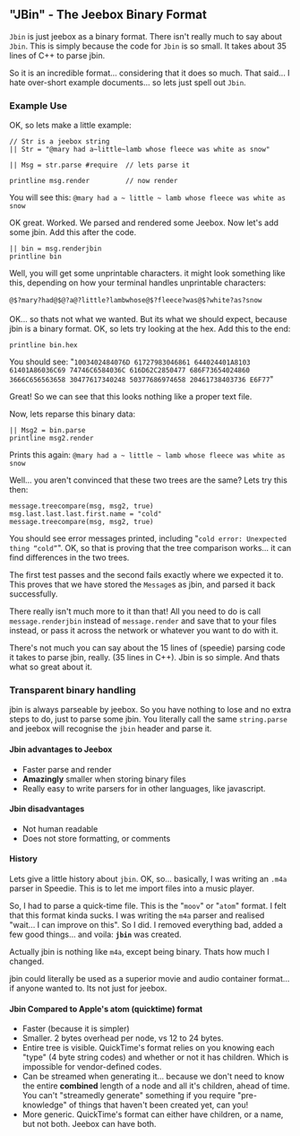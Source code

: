 ## "JBin" - The Jeebox Binary Format

`Jbin` is just jeebox as a binary format. There isn't really much to say about `Jbin`. This is simply because the code for `Jbin` is so small. It takes about 35 lines of C++ to parse jbin.

So it is an incredible format... considering that it does so much. That said... I hate over-short example documents... so lets just spell out `Jbin`.


### Example Use

OK, so lets make a little example:
    
    // Str is a jeebox string
    || Str = "@mary had a~little~lamb whose fleece was white as snow"
    
    || Msg = str.parse #require  // lets parse it
    
    printline msg.render         // now render
   
You will see this: `@mary had a ~ little ~ lamb whose fleece was white as snow`

OK great. Worked. We parsed and rendered some Jeebox. Now let's add some jbin. Add this after the code.

    || bin = msg.renderjbin
    printline bin
    
Well, you will get some unprintable characters. it might look something like this, depending on how your terminal handles unprintable characters:

    @$?mary?had@$@?a@?little?lambwhose@$?fleece?was@$?white?as?snow

OK... so thats not what we wanted. But its what we should expect, because jbin is a binary format. OK, so lets try looking at the hex. Add this to the end:

    printline bin.hex

You should see: "`1003402484076D 61727983046861 644024401A8103 61401A86036C69 74746C6584036C 616D62C2850477 686F73654024860 3666C656563658 30477617340248 50377686974658 20461738403736 E6F77`"

Great! So we can see that this looks nothing like a proper text file. 

Now, lets reparse this binary data:

    || Msg2 = bin.parse
    printline msg2.render
    
Prints this again: `@mary had a ~ little ~ lamb whose fleece was white as snow`

Well... you aren't convinced that these two trees are the same? Lets try this then:

    message.treecompare(msg, msg2, true)
    msg.last.last.last.first.name = "cold"
    message.treecompare(msg, msg2, true)

You should see error messages printed, including "`cold error: Unexpected thing “cold”`". OK, so that is proving that the tree comparison works... it can find differences in the two trees.

The first test passes and the second fails exactly where we expected it to. This proves that we have stored the `Message`s as jbin, and parsed it back successfully.

There really isn't much more to it than that! All you need to do is call `message.renderjbin` instead of `message.render` and save that to your files instead, or pass it across the network or whatever you want to do with it.

There's not much you can say about the 15 lines of (speedie) parsing code it takes to parse jbin, really. (35 lines in C++). Jbin is so simple. And thats what so great about it.

### Transparent binary handling

jbin is always parseable by jeebox. So you have nothing to lose and no extra steps to do, just to parse some jbin. You literally call the same `string.parse` and jeebox will recognise the `jbin` header and parse it. 

#### Jbin advantages to Jeebox

* Faster parse and render
* **Amazingly** smaller when storing binary files
* Really easy to write parsers for in other languages, like javascript.

#### Jbin disadvantages
* Not human readable
* Does not store formatting, or comments

#### History

Lets give a little history about `jbin`. OK, so... basically, I was writing an `.m4a` parser in Speedie. This is to let me import files into a music player.

So, I had to parse a quick-time file. This is the "`moov`" or "`atom`" format. I felt that this format kinda sucks. I was writing the `m4a` parser and realised "wait... I can improve on this". So I did. I removed everything bad, added a few good things... and voila: **`jbin`** was created.

Actually jbin is nothing like `m4a`, except being binary. Thats how much I changed.

jbin could literally be used as a superior movie and audio container format... if anyone wanted to. Its not just for jeebox.

#### Jbin Compared to Apple's atom (quicktime) format

* Faster (because it is simpler)
* Smaller. 2 bytes overhead per node, vs 12 to 24 bytes.
* Entire tree is visible. QuickTime's format relies on you knowing each "type" (4 byte string codes) and whether or not it has children. Which is impossible for vendor-defined codes.
* Can be streamed when generating it... because we don't need to know the entire **combined** length of a node and all it's children, ahead of time. You can't "streamedly generate" something if you require "pre-knowledge" of things that haven't been created yet, can you!
* More generic. QuickTime's format can either have children, or a name, but not both. Jeebox can have both.
